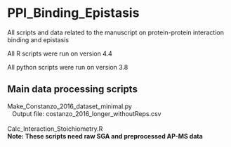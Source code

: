 # PPI_Binding_Epistasis
All scripts and data related to the manuscript on protein-protein interaction binding and epistasis

All R scripts were run on version 4.4

All python scripts were run on version 3.8

## Main data processing scripts
Make_Constanzo_2016_dataset_minimal.py <br>
&ensp; Output file: costanzo_2016_longer_withoutReps.csv <br>
<br>
Calc_Interaction_Stoichiometry.R <br>
**Note: These scripts need raw SGA and preprocessed AP-MS data**

##
